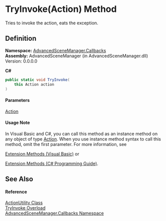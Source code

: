# TryInvoke(Action) Method

Tries to invoke the action, eats the exception.

## Definition

**Namespace:** [AdvancedSceneManager.Callbacks](N_AdvancedSceneManager_Callbacks.md)\
**Assembly:** AdvancedSceneManager (in AdvancedSceneManager.dll) Version: 0.0.0.0

**C#**

```c#
public static void TryInvoke(
	this Action action
)
```

#### Parameters

&#x20; [Action](https://learn.microsoft.com/dotnet/api/system.action)&#x20;

#### Usage Note

In Visual Basic and C#, you can call this method as an instance method on any object of type [Action](https://learn.microsoft.com/dotnet/api/system.action). When you use instance method syntax to call this method, omit the first parameter. For more information, see

[Extension Methods (Visual Basic)](https://docs.microsoft.com/dotnet/visual-basic/programming-guide/language-features/procedures/extension-methods) or

[Extension Methods (C# Programming Guide)](https://docs.microsoft.com/dotnet/csharp/programming-guide/classes-and-structs/extension-methods).

## See Also

#### Reference

[ActionUtility Class](T_AdvancedSceneManager_Callbacks_ActionUtility.md)\
[TryInvoke Overload](Overload_AdvancedSceneManager_Callbacks_ActionUtility_TryInvoke.md)\
[AdvancedSceneManager.Callbacks Namespace](N_AdvancedSceneManager_Callbacks.md)
